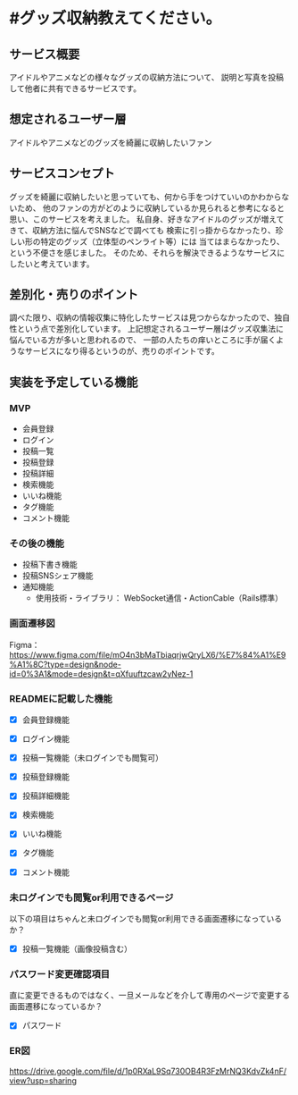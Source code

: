 # #グッズ収納教えてください。

## サービス概要
アイドルやアニメなどの様々なグッズの収納方法について、
説明と写真を投稿して他者に共有できるサービスです。

## 想定されるユーザー層
アイドルやアニメなどのグッズを綺麗に収納したいファン

## サービスコンセプト
グッズを綺麗に収納したいと思っていても、何から手をつけていいのかわからないため、
他のファンの方がどのように収納しているか見られると参考になると思い、このサービスを考えました。
私自身、好きなアイドルのグッズが増えてきて、収納方法に悩んでSNSなどで調べても
検索に引っ掛からなかったり、珍しい形の特定のグッズ（立体型のペンライト等）には
当てはまらなかったり、という不便さを感じました。
そのため、それらを解決できるようなサービスにしたいと考えています。

## 差別化・売りのポイント
調べた限り、収納の情報収集に特化したサービスは見つからなかったので、独自性という点で差別化しています。
上記想定されるユーザー層はグッズ収集法に悩んでいる方が多いと思われるので、
一部の人たちの痒いところに手が届くようなサービスになり得るというのが、売りのポイントです。

## 実装を予定している機能
### MVP
* 会員登録
* ログイン
* 投稿一覧
* 投稿登録
* 投稿詳細
* 検索機能
* いいね機能
* タグ機能
* コメント機能

### その後の機能
* 投稿下書き機能
* 投稿SNSシェア機能
* 通知機能
  * 使用技術・ライブラリ： WebSocket通信・ActionCable（Rails標準）

### 画面遷移図
Figma：https://www.figma.com/file/mO4n3bMaTbiaqrjwQryLX6/%E7%84%A1%E9%A1%8C?type=design&node-id=0%3A1&mode=design&t=qXfuuftzcaw2yNez-1

### READMEに記載した機能
- [x] 会員登録機能
- [x] ログイン機能
- [x] 投稿一覧機能（未ログインでも閲覧可）
- [x] 投稿登録機能
- [x] 投稿詳細機能
- [x] 検索機能
- [x] いいね機能
- [x] タグ機能
- [x] コメント機能


### 未ログインでも閲覧or利用できるページ
以下の項目はちゃんと未ログインでも閲覧or利用できる画面遷移になっているか？
- [x] 投稿一覧機能（画像投稿含む）

### パスワード変更確認項目
直に変更できるものではなく、一旦メールなどを介して専用のページで変更する画面遷移になっているか？
- [x] パスワード

### ER図
https://drive.google.com/file/d/1p0RXaL9Sq730OB4R3FzMrNQ3KdvZk4nF/view?usp=sharing